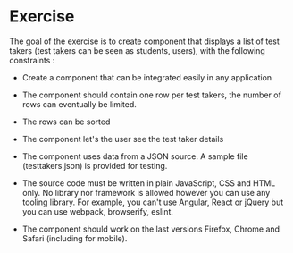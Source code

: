 # Exercise



The goal of the exercise is to create component that displays a list of test takers (test takers can be seen as students, users), with the following constraints :



 - Create a component that can be integrated easily in any application

 - The component should contain one row per test takers, the number of rows can eventually be limited.

 - The rows can be sorted

 - The component let's the user see the test taker details

 - The component uses data from a JSON source. A sample file (testtakers.json) is provided for testing.

 - The source code must be written in plain JavaScript, CSS and HTML only. No library nor framework is allowed however you can use any tooling library. For example, you can't use Angular, React or jQuery but you can use webpack, browserify, eslint.

 - The component should work on the last versions Firefox, Chrome and Safari (including for mobile).


